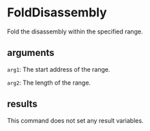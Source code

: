 # FoldDisassembly

Fold the disassembly within the specified range.

## arguments

`arg1`: The start address of the range.

`arg2`: The length of the range.

## results

This command does not set any result variables.